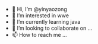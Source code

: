 - 👋 Hi, I’m @yinyaozong
- 👀 I’m interested in wwe
- 🌱 I’m currently learning java
- 💞️ I’m looking to collaborate on ...
- 📫 How to reach me ...

<!---
yinyaozong/yinyaozong is a ✨ special ✨ repository because its `README.md` (this file) appears on your GitHub profile.
You can click the Preview link to take a look at your changes.
--->
